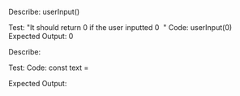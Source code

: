 
Describe: userInput()

Test: "It should return 0 if the user inputted 0  "
Code: userInput(0)
Expected Output: 0


































Describe: 

Test:
Code:
const text = 

Expected Output: 